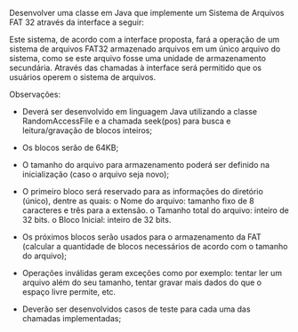 
Desenvolver uma classe em Java que implemente um Sistema de Arquivos FAT 32 através da
interface a seguir:

Este sistema, de acordo com a interface proposta, fará a operação de um sistema de arquivos
FAT32 armazenado arquivos em um único arquivo do sistema, como se este arquivo fosse uma
unidade de armazenamento secundária. Através das chamadas à interface será permitido que
os usuários operem o sistema de arquivos.

Observações:
* Deverá ser desenvolvido em linguagem Java utilizando a classe RandomAccessFile e a
chamada seek(pos) para busca e leitura/gravação de blocos inteiros;
* Os blocos serão de 64KB;
* O tamanho do arquivo para armazenamento poderá ser definido na inicialização (caso
o arquivo seja novo);

* O primeiro bloco será reservado para as informações do diretório (único), dentre as
quais:
o Nome do arquivo: tamanho fixo de 8 caracteres e três para a extensão.
o Tamanho total do arquivo: inteiro de 32 bits.
o Bloco Inicial: inteiro de 32 bits.

* Os próximos blocos serão usados para o armazenamento da FAT (calcular a
quantidade de blocos necessários de acordo com o tamanho do arquivo);
* Operações inválidas geram exceções como por exemplo: tentar ler um arquivo além
do seu tamanho, tentar gravar mais dados do que o espaço livre permite, etc.

* Deverão ser desenvolvidos casos de teste para cada uma das chamadas
implementadas;
